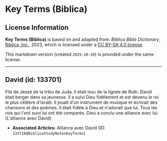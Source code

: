 # Key Terms (Biblica)

## License Information

**Key Terms (Biblica)** is based on and adapted from: _Biblica Bible Dictionary_, [Biblica, Inc.](https://www.biblica.com/), 2023, which is licensed under a [CC BY-SA 4.0 license](https://creativecommons.org/licenses/by-sa/4.0/legalcode.en).

This markdown version (created `2025-10-20`) is provided under the same license.



--------------------------------

## David (id: 133701)

Fils de Jessé de la tribu de Juda. Il était issu de la lignée de Ruth. David était berger dans sa jeunesse. Il a suivi Dieu fidèlement et est devenu le roi le plus célèbre d'Israël. Il jouait d'un instrument de musique et écrivait des chansons et des poèmes. Il était fidèle à Dieu et n'adorait que lui. Tous les rois qui l'ont suivi lui ont été comparés. Dieu a conclu une alliance avec lui. (L'alliance avec David)

* **Associated Articles:** Alliance avec David (ID: `133718@BiblicaStudyNotesKeyTerms`)

